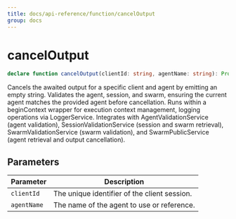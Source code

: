 ```yaml
---
title: docs/api-reference/function/cancelOutput
group: docs
---
```


# cancelOutput

```ts
declare function cancelOutput(clientId: string, agentName: string): Promise<void>;
```

Cancels the awaited output for a specific client and agent by emitting an empty string.
Validates the agent, session, and swarm, ensuring the current agent matches the provided agent before cancellation.
Runs within a beginContext wrapper for execution context management, logging operations via LoggerService.
Integrates with AgentValidationService (agent validation), SessionValidationService (session and swarm retrieval),
SwarmValidationService (swarm validation), and SwarmPublicService (agent retrieval and output cancellation).

## Parameters

| Parameter | Description |
|-----------|-------------|
| `clientId` | The unique identifier of the client session. |
| `agentName` | The name of the agent to use or reference. |
